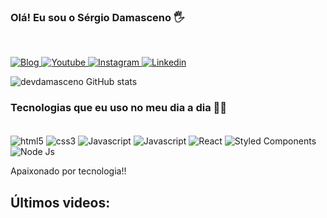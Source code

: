 ### Olá! Eu sou o Sérgio Damasceno 🖐️
<br/>

[![Blog](https://img.shields.io/website?label=sergiodamascenopage&style=for-the-badge&url=https://sergiodamasceno.cloud)
](https://sergiodamasceno.cloud)[![Youtube](https://img.shields.io/badge/YouTube-FF0000?style=for-the-badge&logo=youtube&logoColor=white)
](https://www.youtube.com/channel/UCqyn-DQXxNeKZNXQuu_dQRA)[![Instagram](https://img.shields.io/badge/Instagram-E4405F?style=for-the-badge&logo=instagram&logoColor=white)
](https://www.instagram.com/devsergiods/)[![Linkedin](https://img.shields.io/badge/LinkedIn-0077B5?style=for-the-badge&logo=linkedin&logoColor=white)
](https://br.linkedin.com/in/sergio-damasceno)

![devdamasceno GitHub stats](https://github-readme-stats.vercel.app/api?username=devdamasceno&show_icons=true&theme=dracula)

### Tecnologias que eu uso no meu dia a dia 👨‍💻

<div style="display: inline-block;"><br/>

<img align="center" alt="html5" src="https://img.shields.io/badge/HTML5-E34F26?style=for-the-badge&logo=html5&logoColor=white" />
<img align="center" alt="css3" src="https://img.shields.io/badge/CSS3-1572B6?style=for-the-badge&logo=css3&logoColor=white" />
<img align="center" alt="Javascript" src="https://img.shields.io/badge/JavaScript-F7DF1E?style=for-the-badge&logo=javascript&logoColor=black" />
<img align="center" alt="Javascript" src="https://img.shields.io/badge/TypeScript-007ACC?style=for-the-badge&logo=typescript&logoColor=white" />
<img align="center" alt="React" src="https://img.shields.io/badge/React-20232A?style=for-the-badge&logo=react&logoColor=61DAFB" />
<img align="center" alt="Styled Components" src="https://img.shields.io/badge/styled--components-DB7093?style=for-the-badge&logo=styled-components&logoColor=white" />
<img align="center" alt="Node Js" src="https://img.shields.io/badge/Node.js-43853D?style=for-the-badge&logo=node.js&logoColor=white" />

</div><br/>

Apaixonado por tecnologia!!

## Últimos videos:




